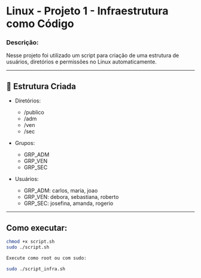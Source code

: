 # Linux - Projeto 1 - Infraestrutura como Código

### Descrição:
Nesse projeto foi utilizado um script para criação de uma estrutura de usuários, diretórios e permissões no Linux automaticamente.

---

## 📁 Estrutura Criada

- Diretórios:
  - /publico
  - /adm
  - /ven
  - /sec

- Grupos:
  - GRP_ADM
  - GRP_VEN
  - GRP_SEC

- Usuários:
  - GRP_ADM: carlos, maria, joao
  - GRP_VEN: debora, sebastiana, roberto
  - GRP_SEC: josefina, amanda, rogerio

---

## Como executar:

```bash
chmod +x script.sh
sudo ./script.sh

Execute como root ou com sudo:

sudo ./script_infra.sh
